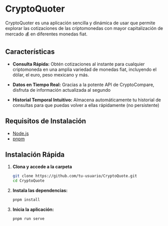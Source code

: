 # CryptoQuoter

CryptoQuoter es una aplicación sencilla y dinámica de usar que permite explorar las cotizaciones de las criptomonedas con mayor capitalización de mercado 💰 en diferentes monedas fiat.

## Características

- **Consulta Rápida:** Obtén cotizaciones al instante para cualquier criptomoneda en una amplia variedad de monedas fiat, incluyendo el dólar, el euro, peso mexicano y más.

- **Datos en Tiempo Real:** Gracias a la potente API de CryptoCompare, disfruta de información actualizada al segundo

- **Historial Temporal Intuitivo:** Almacena automáticamente tu historial de consultas para que puedas volver a ellas rápidamente (no persistente)

## Requisitos de Instalación

- [Node.js](https://nodejs.org/)
- [pnpm](https://pnpm.io/)

## Instalación Rápida

1. **Clona y accede a la carpeta**

   ```bash
   git clone https://github.com/tu-usuario/CryptoQuote.git
   cd CryptoQuote
   ```

2. **Instala las dependencias:**

   ```bash
   pnpm install
   ```

3. **Inicia la aplicación:**

   ```bash
   pnpm run serve
   ```
